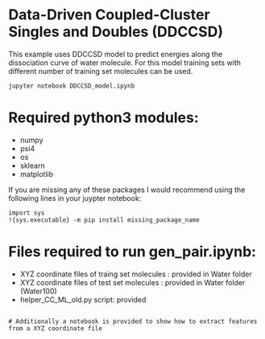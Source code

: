 # Data-Driven Coupled-Cluster Singles and Doubles (DDCCSD)
This example uses DDCCSD model to predict energies along the dissociation curve of water molecule.
For this model training sets with different number of training set molecules can be used.

```
jupyter notebook DDCCSD_model.ipynb
```

# Required python3 modules:
- numpy
- psi4
- os
- sklearn
- matplotlib

If you are missing any of these packages I would recommend using the following lines in your juypter notebook:
```
import sys
!{sys.executable} -m pip install missing_package_name 
```
# Files required to run gen_pair.ipynb:
- XYZ coordinate files of traing set molecules : provided in Water folder
- XYZ coordinate files of test set molecules : provided in Water folder (Water100)
- helper_CC_ML_old.py script: provided
```

# Additionally a notebook is provided to show how to extract features from a XYZ coordinate file
